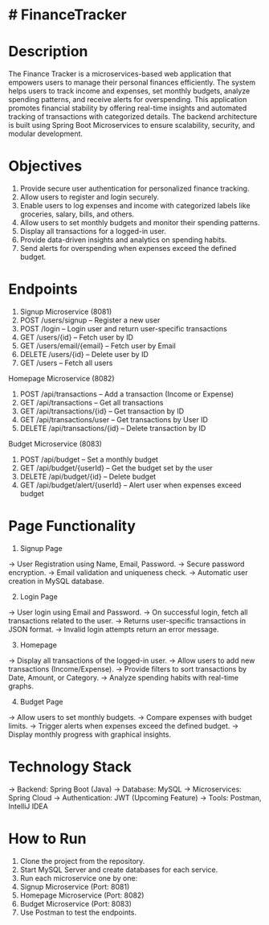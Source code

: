 # # FinanceTracker

# Description

The Finance Tracker is a microservices-based web application that empowers users to manage their personal finances efficiently. The system helps users to track income and expenses, set monthly budgets, analyze spending patterns, and receive alerts for overspending. This application promotes financial stability by offering real-time insights and automated tracking of transactions with categorized details. The backend architecture is built using Spring Boot Microservices to ensure scalability, security, and modular development.



# Objectives

1. Provide secure user authentication for personalized finance tracking.
2. Allow users to register and login securely.
3. Enable users to log expenses and income with categorized labels like groceries, salary, bills, and others.
4. Allow users to set monthly budgets and monitor their spending patterns.
5. Display all transactions for a logged-in user.
6. Provide data-driven insights and analytics on spending habits.
7. Send alerts for overspending when expenses exceed the defined budget.

# Endpoints

1. Signup Microservice (8081)
2. POST /users/signup – Register a new user
3. POST /login – Login user and return user-specific transactions
4. GET /users/{id} – Fetch user by ID
5. GET /users/email/{email} – Fetch user by Email
6. DELETE /users/{id} – Delete user by ID
7. GET /users – Fetch all users

Homepage Microservice (8082)

1. POST /api/transactions – Add a transaction (Income or Expense)
2. GET /api/transactions – Get all transactions
3. GET /api/transactions/{id} – Get transaction by ID
4. GET /api/transactions/user – Get transactions by User ID
5. DELETE /api/transactions/{id} – Delete transaction by ID

Budget Microservice (8083)

1. POST /api/budget – Set a monthly budget
2. GET /api/budget/{userId} – Get the budget set by the user
3. DELETE /api/budget/{id} – Delete budget
4. GET /api/budget/alert/{userId} – Alert user when expenses exceed budget

# Page Functionality

1. Signup Page

-> User Registration using Name, Email, Password.
-> Secure password encryption.
-> Email validation and uniqueness check.
-> Automatic user creation in MySQL database.

2. Login Page

-> User login using Email and Password.
-> On successful login, fetch all transactions related to the user.
-> Returns user-specific transactions in JSON format.
-> Invalid login attempts return an error message.

3. Homepage

-> Display all transactions of the logged-in user.
-> Allow users to add new transactions (Income/Expense).
-> Provide filters to sort transactions by Date, Amount, or Category.
-> Analyze spending habits with real-time graphs.

4. Budget Page

-> Allow users to set monthly budgets.
-> Compare expenses with budget limits.
-> Trigger alerts when expenses exceed the defined budget.
-> Display monthly progress with graphical insights.


# Technology Stack

-> Backend: Spring Boot (Java)
-> Database: MySQL
-> Microservices: Spring Cloud
-> Authentication: JWT (Upcoming Feature)
-> Tools: Postman, IntelliJ IDEA


# How to Run

1. Clone the project from the repository.
2. Start MySQL Server and create databases for each service.
3. Run each microservice one by one:
4. Signup Microservice (Port: 8081)
5. Homepage Microservice (Port: 8082)
6. Budget Microservice (Port: 8083)
7. Use Postman to test the endpoints.
